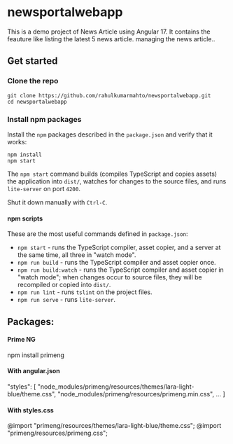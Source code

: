 # newsportalwebapp

This is a demo project of News Article using Angular 17. It contains the feauture like listing the latest 5 news article. managing the news article..

## Get started

### Clone the repo

```shell
git clone https://github.com/rahulkumarmahto/newsportalwebapp.git
cd newsportalwebapp
```

### Install npm packages

Install the `npm` packages described in the `package.json` and verify that it works:

```shell
npm install
npm start
```

The `npm start` command builds (compiles TypeScript and copies assets) the application into `dist/`, watches for changes to the source files, and runs `lite-server` on port `4200`.

Shut it down manually with `Ctrl-C`.

#### npm scripts

These are the most useful commands defined in `package.json`:

* `npm start` - runs the TypeScript compiler, asset copier, and a server at the same time, all three in "watch mode".
* `npm run build` - runs the TypeScript compiler and asset copier once.
* `npm run build:watch` - runs the TypeScript compiler and asset copier in "watch mode"; when changes occur to source files, they will be recompiled or copied into `dist/`.
* `npm run lint` - runs `tslint` on the project files.
* `npm run serve` - runs `lite-server`.

## Packages:
#### Prime NG
npm install primeng

#### With angular.json
"styles": [
    "node_modules/primeng/resources/themes/lara-light-blue/theme.css",
    "node_modules/primeng/resources/primeng.min.css",
    ...
]

#### With styles.css

@import "primeng/resources/themes/lara-light-blue/theme.css";
@import "primeng/resources/primeng.css";
